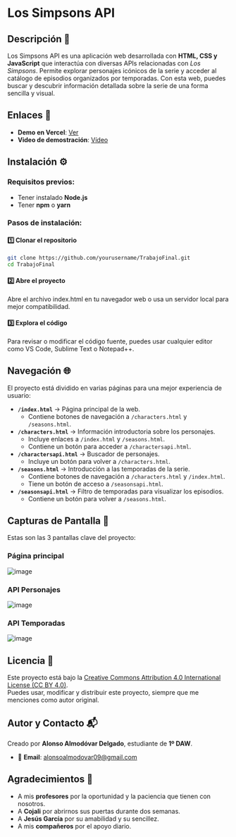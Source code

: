 # Los Simpsons API

## Descripción 📝
Los Simpsons API es una aplicación web desarrollada con **HTML, CSS y JavaScript** que interactúa con diversas APIs relacionadas con *Los Simpsons*. Permite explorar personajes icónicos de la serie y acceder al catálogo de episodios organizados por temporadas. Con esta web, puedes buscar y descubrir información detallada sobre la serie de una forma sencilla y visual.

## Enlaces 🔗
- **Demo en Vercel**: [Ver](https://trabajo-final-ivory-psi.vercel.app/)
- **Video de demostración**: [Vídeo]((https://drive.google.com/drive/folders/1X36Ds2ctXs3o3yLz7GERwrrDHEopR1Ws?usp=sharing))

## Instalación ⚙️
### Requisitos previos:
- Tener instalado **Node.js**
- Tener **npm** o **yarn**

### Pasos de instalación:
#### 1️⃣ Clonar el repositorio
```sh
git clone https://github.com/yourusername/TrabajoFinal.git
cd TrabajoFinal
```
#### 2️⃣ Abre el proyecto 
Abre el archivo index.html en tu navegador web o usa un servidor local para mejor compatibilidad.

#### 3️⃣ Explora el código
Para revisar o modificar el código fuente, puedes usar cualquier editor como VS Code, Sublime Text o Notepad++.

## Navegación 🌐
El proyecto está dividido en varias páginas para una mejor experiencia de usuario:

- **`/index.html`** → Página principal de la web.
  - Contiene botones de navegación a `/characters.html` y `/seasons.html`.
- **`/characters.html`** → Información introductoria sobre los personajes.
  - Incluye enlaces a `/index.html` y `/seasons.html`.
  - Contiene un botón para acceder a `/charactersapi.html`.
- **`/charactersapi.html`** → Buscador de personajes.
  - Incluye un botón para volver a `/characters.html`.
- **`/seasons.html`** → Introducción a las temporadas de la serie.
  - Contiene botones de navegación a `/characters.html` y `/index.html`.
  - Tiene un botón de acceso a `/seasonsapi.html`.
- **`/seasonsapi.html`** → Filtro de temporadas para visualizar los episodios.
  - Contiene un botón para volver a `/seasons.html`.

## Capturas de Pantalla 📸
Estas son las 3 pantallas clave del proyecto:
### Página principal
![image](https://github.com/user-attachments/assets/2186a55d-ff6f-45e5-abe0-2a9368fc77b2)
### API Personajes
![image](https://github.com/user-attachments/assets/bcd337ca-946c-45ed-9c5d-da18f22b4fa4)
### API Temporadas
![image](https://github.com/user-attachments/assets/0d59ca93-bdd1-44ec-8b6a-4b5351f5315b)

## Licencia 📜
Este proyecto está bajo la [Creative Commons Attribution 4.0 International License (CC BY 4.0)](https://creativecommons.org/licenses/by/4.0/).  
Puedes usar, modificar y distribuir este proyecto, siempre que me menciones como autor original.

## Autor y Contacto 📬
Creado por **Alonso Almodóvar Delgado**, estudiante de **1º DAW**.
- 📩 **Email**: [alonsoalmodovar09@gmail.com](mailto:alonsoalmodovar09@gmail.com)

## Agradecimientos 🙏
 - A mis **profesores** por la oportunidad y la paciencia que tienen con nosotros.
 - A **Cojali** por abrirnos sus puertas durante dos semanas.
 - A **Jesús García** por su amabilidad y su sencillez.
 - A mis **compañeros** por el apoyo diario.
